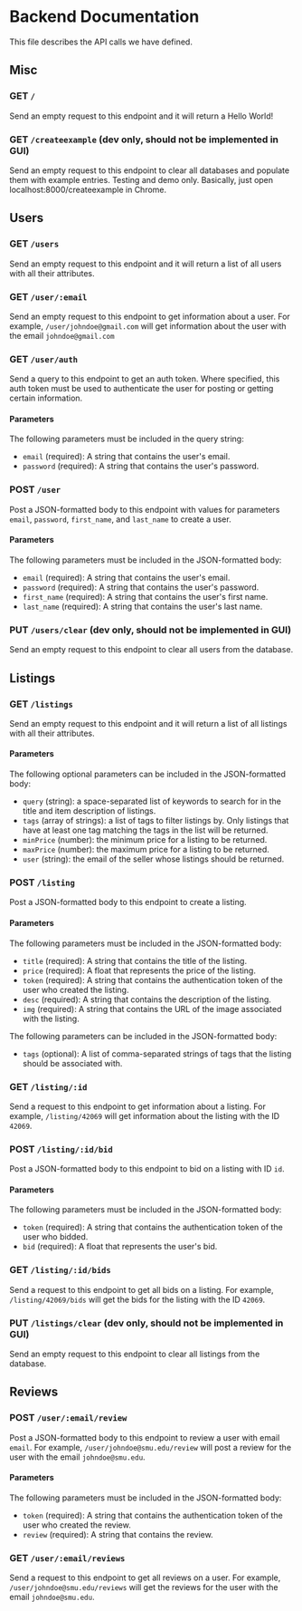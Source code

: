 # Backend Documentation

This file describes the API calls we have defined.

## Misc

### GET `/`

Send an empty request to this endpoint and it will return a Hello World!

### GET `/createexample` (dev only, should not be implemented in GUI)

Send an empty request to this endpoint to clear all databases and populate them with example entries. Testing and demo only. Basically, just open localhost:8000/createexample in Chrome.

## Users

### GET `/users`

Send an empty request to this endpoint and it will return a list of all users with all their attributes.

### GET `/user/:email`

Send an empty request to this endpoint to get information about a user. For example, `/user/johndoe@gmail.com` will get information about the user with the email `johndoe@gmail.com`

### GET `/user/auth`

Send a query to this endpoint to get an auth token. Where specified, this auth token must be used to authenticate the user for posting or getting certain information.

#### Parameters

The following parameters must be included in the query string:

- `email` (required): A string that contains the user's email.
- `password` (required): A string that contains the user's password.

### POST `/user`

Post a JSON-formatted body to this endpoint with values for parameters `email`, `password`, `first_name`, and `last_name` to create a user.

#### Parameters

The following parameters must be included in the JSON-formatted body:

- `email` (required): A string that contains the user's email.
- `password` (required): A string that contains the user's password.
- `first_name` (required): A string that contains the user's first name.
- `last_name` (required): A string that contains the user's last name.

### PUT `/users/clear` (dev only, should not be implemented in GUI)

Send an empty request to this endpoint to clear all users from the database.

## Listings

### GET `/listings`

Send an empty request to this endpoint and it will return a list of all listings with all their attributes.

#### Parameters

The following optional parameters can be included in the JSON-formatted body:

- `query` (string): a space-separated list of keywords to search for in the title and item description of listings.
- `tags` (array of strings): a list of tags to filter listings by. Only listings that have at least one tag matching the tags in the list will be returned.
- `minPrice` (number): the minimum price for a listing to be returned.
- `maxPrice` (number): the maximum price for a listing to be returned.
- `user` (string): the email of the seller whose listings should be returned.

### POST `/listing`

Post a JSON-formatted body to this endpoint to create a listing.

#### Parameters

The following parameters must be included in the JSON-formatted body:

- `title` (required): A string that contains the title of the listing.
- `price` (required): A float that represents the price of the listing.
- `token` (required): A string that contains the authentication token of the user who created the listing.
- `desc` (required): A string that contains the description of the listing.
- `img` (required): A string that contains the URL of the image associated with the listing.

The following parameters can be included in the JSON-formatted body:

- `tags` (optional): A list of comma-separated strings of tags that the listing should be associated with.

### GET `/listing/:id`

Send a request to this endpoint to get information about a listing. For example, `/listing/42069` will get information about the listing with the ID `42069`.

### POST `/listing/:id/bid`

Post a JSON-formatted body to this endpoint to bid on a listing with ID `id`.

#### Parameters

The following parameters must be included in the JSON-formatted body:

- `token` (required): A string that contains the authentication token of the user who bidded.
- `bid` (required): A float that represents the user's bid.

### GET `/listing/:id/bids`

Send a request to this endpoint to get all bids on a listing. For example, `/listing/42069/bids` will get the bids for the listing with the ID `42069`.

### PUT `/listings/clear` (dev only, should not be implemented in GUI)

Send an empty request to this endpoint to clear all listings from the database.

## Reviews

### POST `/user/:email/review`

Post a JSON-formatted body to this endpoint to review a user with email `email`. For example, `/user/johndoe@smu.edu/review` will post a review for the user with the email `johndoe@smu.edu`.

#### Parameters

The following parameters must be included in the JSON-formatted body:

- `token` (required): A string that contains the authentication token of the user who created the review.
- `review` (required): A string that contains the review.

### GET `/user/:email/reviews`

Send a request to this endpoint to get all reviews on a user. For example, `/user/johndoe@smu.edu/reviews` will get the reviews for the user with the email `johndoe@smu.edu`.
